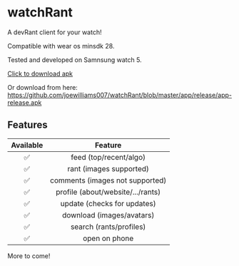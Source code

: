 # watchRant
A devRant client for your watch!

Compatible with wear os minsdk 28.

Tested and developed on Samnsung watch 5.

[Click to download apk](https://github.com/joewilliams007/watchRant/blob/master/app/release/app-release.apk?raw=true)

Or download from here: https://github.com/joewilliams007/watchRant/blob/master/app/release/app-release.apk

## Features

| Available |                Feature           |
| :-----------: | :--------------------------------: |
|       ✅       | feed (top/recent/algo)          |
|       ✅       | rant (images supported)                   |
|       ✅       | comments (images not supported)                        |
|       ✅       | profile (about/website/.../rants)   |
|       ✅       | update (checks for updates)   |
|       ✅       | download (images/avatars)   |
|       ✅       | search (rants/profiles)   |
|       ✅       | open on phone   |

More to come!
